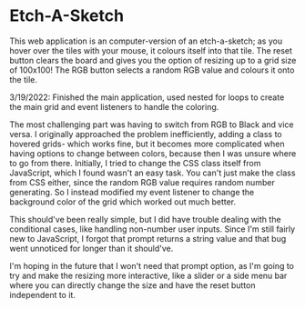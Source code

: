# Etch-A-Sketch

<p>This web application is an computer-version of an etch-a-sketch; as you hover over the tiles with your mouse, it colours itself into that tile. The reset button clears the board and gives you the option of resizing up to a grid size of 100x100! The RGB button selects a random RGB value and colours it onto the tile.</p>

<p>3/19/2022: Finished the main application, used nested for loops to create the main grid and event listeners to handle the coloring.</p>
<p>The most challenging part was having to switch from RGB to Black and vice versa. I originally approached the problem inefficiently, adding a class to hovered grids- which works fine, but it becomes more complicated when having options to change between colors, because then I was unsure where to go from there. Initially, I tried to change the CSS class itself from JavaScript, which I found wasn't an easy task. You can't just make the class from CSS either, since the random RGB value requires random number generating. So I instead modified my event listener to change the background color of the grid which worked out much better.</p>
<p>This should've been really simple, but I did have trouble dealing with the conditional cases, like handling non-number user inputs. Since I'm still fairly new to JavaScript, I forgot that prompt returns a string value and that bug went unnoticed for longer than it should've.</p>

<p>I'm hoping in the future that I won't need that prompt option, as I'm going to try and make the resizing more interactive, like a slider or a side menu bar where you can directly change the size and have the reset button independent to it.</p>